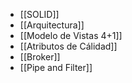 - [[SOLID]]
- [[Arquitectura]]
- [[Modelo de Vistas 4+1]]
- [[Atributos de Cálidad]]
- [[Broker]]
- [[Pipe and Filter]]
